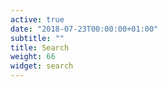 ```yaml
---
active: true
date: "2018-07-23T00:00:00+01:00"
subtitle: ""
title: Search
weight: 66
widget: search
---
```

